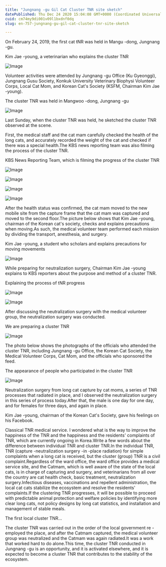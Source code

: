 ```yaml
---
title: "Jungnang -gu Gil Cat Cluster TNR site sketch"
datePublished: Thu Dec 24 2020 15:04:08 GMT+0000 (Coordinated Universal Time)
cuid: cm74my9di001v09l1bxdnf0dq
slug: en-757-jungnang-gu-gil-cat-cluster-tnr-site-sketch

---
```



On February 24, 2019, the first cat tNR was held in Mangu -dong, Jungnang -gu.

Kim Jae -young, a veterinarian who explains the cluster TNR

![Image](https://cdn.hashnode.com/res/hashnode/image/upload/v1739529472762/3e26fb09-7e12-4339-8fa4-f6f430d7a376.png)

Volunteer activities were attended by Jungnang -gu Office (Ku Gyeonggi), Jungnang Gusu Society, Konkuk University Veterinary Biophysi Volunteer Corps, Local Cat Mom, and Korean Cat's Society (KSFM, Chairman Kim Jae -young).

The cluster TNR was held in Mangwoo -dong, Jungnang -gu

![Image](https://cdn.hashnode.com/res/hashnode/image/upload/v1739529475733/7b95c507-cb9a-4e31-9a69-02fe5a9087c1.jpeg)

Last Sunday, when the cluster TNR was held, he sketched the cluster TNR observed at the scene.

First, the medical staff and the cat mam carefully checked the health of the long cats, and accurately recorded the weight of the cat and checked if there was a special health.The KBS news reporting team was also filming the process of the cluster TNR.

KBS News Reporting Team, which is filming the progress of the cluster TNR

![Image](https://cdn.hashnode.com/res/hashnode/image/upload/v1739529478591/d3528609-006c-415a-bbcb-aa69fb02d990.jpeg)

![Image](https://cdn.hashnode.com/res/hashnode/image/upload/v1739529481219/03b612b0-3ef4-481f-b130-18ffe40f3752.jpeg)

![Image](https://cdn.hashnode.com/res/hashnode/image/upload/v1739529483868/ac8c00cc-4ae5-4e36-8394-5ca31bbe4061.jpeg)

![Image](https://cdn.hashnode.com/res/hashnode/image/upload/v1739529486385/c3186269-d78c-4a9f-ae66-4c7376b76865.jpeg)

After the health status was confirmed, the cat mam moved to the new mobile site from the capture frame that the cat mam was captured and moved to the second floor.The picture below shows that Kim Jae -young, chairman of the Korean cat's society, checks and explains precautions when moving.As such, the medical volunteer team performed each mission by dividing the transport, anesthesia, and surgery.

Kim Jae -young, a student who scholars and explains precautions for moving movements

![Image](https://cdn.hashnode.com/res/hashnode/image/upload/v1739529489060/cc3c7d4f-0744-4aef-a8eb-efa0d81d9c6c.jpeg)

While preparing for neutralization surgery, Chairman Kim Jae -young explains to KBS reporters about the purpose and method of a cluster TNR.

Explaining the process of tNR progress

![Image](https://cdn.hashnode.com/res/hashnode/image/upload/v1739529491289/abeceb13-b78a-4765-a040-44ba127f11b6.jpeg)

![Image](https://cdn.hashnode.com/res/hashnode/image/upload/v1739529493921/20ae7ccd-6c4c-4a90-bfe4-f1c6573f70eb.jpeg)

After discussing the neutralization surgery with the medical volunteer group, the neutralization surgery was conducted.

We are preparing a cluster TNR

![Image](https://cdn.hashnode.com/res/hashnode/image/upload/v1739529496075/34557d0a-3b9f-40df-ac09-64a838920e23.jpeg)

The photo below shows the photographs of the officials who attended the cluster TNR, including Jungnang -gu Office, the Korean Cat Society, the Medical Volunteer Corps, Cat Mom, and the officials who sponsored the feed.

The appearance of people who participated in the cluster TNR

![Image](https://cdn.hashnode.com/res/hashnode/image/upload/v1739529499038/be238c37-86a6-4115-8f1c-c9ac999fcf40.jpeg)

Neutralization surgery from long cat capture by cat moms, a series of TNR processes that radiated in place, and I observed the neutralization surgery in this series of process today.After that, the male is one day for one day, and for females for three days, and again in place.

Kim Jae -young, chairman of the Korean Cat's Society, gave his feelings on his Facebook.

Classical TNR medical service. I wondered what is the way to improve the happiness of the TNR and the happiness and the residents' complaints of TNR, which are currently ongoing in Korea.Write a few words about the difference between individual TNR and cluster TNR.In the individual TNR, TNR (capture -neutralization surgery -in -place radiation) for simple complaints when a long cat is received, but the cluster (group) TNR is a civil complaint.Regardless of the ward office, the ward office provides a medical service site, and the Catmam, which is well aware of the state of the local cats, is in charge of capturing and surgery, and veterinarians from all over the country are cat health check, basic treatment, neutralization surgery.Infectious diseases, vaccinations and repellent administration, the local cat cats stabilize the ecosystem and resolve the residents' complaints.If the clustering TNR progresses, it will be possible to proceed with predictable animal protection and welfare policies by identifying more clear long cats, not policy designs by long cat statistics, and installation and management of stable meals.

The first local cluster TNR…

The cluster TNR was carried out in the order of the local government re -employed the place, and after the Catmam captured, the medical volunteer group was neutralized and the Catmam was again radiated.It was a work that worked hard to do alone.This time, the cluster TNR conducted in Jungnang -gu is an opportunity, and it is activated elsewhere, and it is expected to become a cluster TNR that contributes to the stability of the ecosystem.